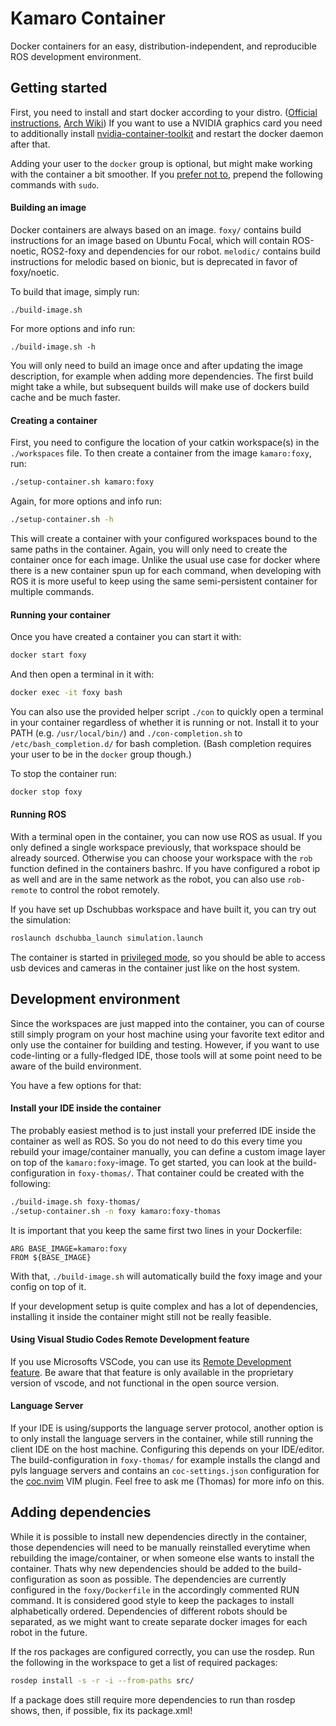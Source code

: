 # Kamaro Container

Docker containers for an easy, distribution-independent, and reproducible ROS development
environment.


## Getting started

First, you need to install and start docker according to your distro.
([Official instructions](https://docs.docker.com/engine/install/#server), [Arch Wiki](https://wiki.archlinux.org/index.php/Docker#Installation))
If you want to use a NVIDIA graphics card you need to additionally install
[nvidia-container-toolkit](https://github.com/NVIDIA/nvidia-docker) and restart the docker daemon after that.

Adding your user to the `docker` group is optional, but might make working with the
container a bit smoother. If you [prefer not to](https://docs.docker.com/engine/security/security/#docker-daemon-attack-surface), prepend the following commands with
`sudo`.

#### Building an image

Docker containers are always based on an image. `foxy/` contains build instructions for an
image based on Ubuntu Focal, which will contain ROS-noetic, ROS2-foxy and dependencies for
our robot. `melodic/` contains build instructions for melodic based on bionic, but is
deprecated in favor of foxy/noetic.

To build that image, simply run:
```
./build-image.sh
```
For more options and info run:
```
./build-image.sh -h
```

You will only need to build an image once and after updating the image description, for
example when adding more dependencies. The first build might take a while, but subsequent
builds will make use of dockers build cache and be much faster.

#### Creating a container

First, you need to configure the location of your catkin workspace(s) in the
`./workspaces` file. To then create a container from the image `kamaro:foxy`, run:
```sh
./setup-container.sh kamaro:foxy
```
Again, for more options and info run:
```sh
./setup-container.sh -h
```

This will create a container with your configured workspaces bound to the same paths in
the container. Again, you will only need to create the container once for each image.
Unlike the usual use case for docker where there is a new container spun up for each
command, when developing with ROS it is more useful to keep using the same semi-persistent
container for multiple commands.

#### Running your container

Once you have created a container you can start it with:
```sh
docker start foxy
```
And then open a terminal in it with:
```sh
docker exec -it foxy bash
```

You can also use the provided helper script `./con` to quickly open a terminal in your
container regardless of whether it is running or not. Install it to your PATH (e.g.
`/usr/local/bin/`) and `./con-completion.sh` to `/etc/bash_completion.d/` for bash
completion. (Bash completion requires your user to be in the `docker` group though.)

To stop the container run:
```sh
docker stop foxy
```

#### Running ROS

With a terminal open in the container, you can now use ROS as usual. If you only defined a
single workspace previously, that workspace should be already sourced. Otherwise you can
choose your workspace with the `rob` function defined in the containers bashrc. If you
have configured a robot ip as well and are in the same network as the robot, you can also
use `rob-remote` to control the robot remotely.

If you have set up Dschubbas workspace and have built it, you can try out the simulation:
```sh
roslaunch dschubba_launch simulation.launch
```

The container is started in [privileged mode](https://docs.docker.com/engine/reference/run/#runtime-privilege-and-linux-capabilities), so you should be able to access usb devices
and cameras in the container just like on the host system.


## Development environment

Since the workspaces are just mapped into the container, you can of course still simply
program on your host machine using your favorite text editor and only use the container
for building and testing. However, if you want to use code-linting or a fully-fledged IDE,
those tools will at some point need to be aware of the build environment.

You have a few options for that:

#### Install your IDE inside the container

The probably easiest method is to just install your preferred IDE inside the container as
well as ROS. So you do not need to do this every time you rebuild your image/container
manually, you can define a custom image layer on top of the `kamaro:foxy`-image. To get
started, you can look at the build-configuration in `foxy-thomas/`.
That container could be created with the following:
```sh
./build-image.sh foxy-thomas/
./setup-container.sh -n foxy kamaro:foxy-thomas
```

It is important that you keep the same first two lines in your Dockerfile:
```
ARG BASE_IMAGE=kamaro:foxy
FROM ${BASE_IMAGE}
```
With that, `./build-image.sh` will automatically build the foxy image and your config on
top of it.

If your development setup is quite complex and has a lot of dependencies, installing it
inside the container might still not be really feasible.

#### Using Visual Studio Codes Remote Development feature

If you use Microsofts VSCode, you can use its [Remote Development feature](https://code.visualstudio.com/remote-tutorials/containers/getting-started).
Be aware that that feature is only available in the proprietary version of vscode, and
not functional in the open source version.

#### Language Server

If your IDE is using/supports the language server protocol, another option is to only
install the language servers in the container, while still running the client IDE on the
host machine. Configuring this depends on your IDE/editor. The build-configuration in
`foxy-thomas/` for example installs the clangd and pyls language servers and contains
an `coc-settings.json` configuration for the [coc.nvim](https://github.com/neoclide/coc.nvim) VIM plugin.
Feel free to ask me (Thomas) for more info on this.


## Adding dependencies

While it is possible to install new dependencies directly in the container, those
dependencies will need to be manually reinstalled everytime when rebuilding the
image/container, or when someone else wants to install the container. Thats why new
dependencies should be added to the build-configuration as soon as possible. The
dependencies are currently configured in the `foxy/Dockerfile` in the accordingly
commented RUN command. It is considered good style to keep the packages to install
alphabetically ordered. Dependencies of different robots should be separated, as we
might want to create separate docker images for each robot in the future.

If the ros packages are configured correctly, you can use the rosdep. Run the following in
the workspace to get a list of required packages:
```sh
rosdep install -s -r -i --from-paths src/
```
If a package does still require more dependencies to run than rosdep shows, then, if
possible, fix its package.xml!
